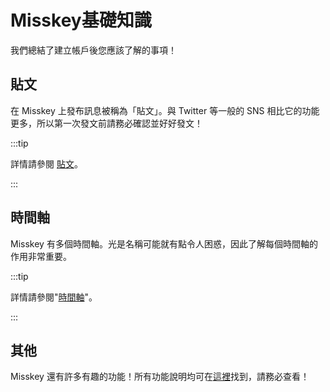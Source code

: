# Misskey基礎知識

我們總結了建立帳戶後您應該了解的事項！

## 貼文

在 Misskey 上發布訊息被稱為「貼文」。與 Twitter 等一般的 SNS 相比它的功能更多，所以第一次發文前請務必確認並好好發文！

:::tip

詳情請參閱 [貼文](/docs/for-users/features/note/)。

:::

## 時間軸

Misskey 有多個時間軸。光是名稱可能就有點令人困惑，因此了解每個時間軸的作用非常重要。

:::tip

詳情請參閱"[時間軸](/docs/for-users/features/timeline/)"。

:::

## 其他

Misskey 還有許多有趣的功能！所有功能說明均可在[這裡](/docs/for-users/features/)找到，請務必查看！
